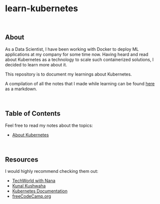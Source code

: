 # learn-kubernetes

<br>

## About
As a Data Scientist, I have been working with Docker to deploy ML applications at my company for some time now. 
Having heard and read about Kubernetes as a technology to scale such containerized solutions, 
I decided to learn more about it.

This repository is to document my learnings about Kubernetes. 

A compilation of all the notes that I made while learning can be found 
[here](https://github.com/Chinmay-47/learn-kubernetes/blob/main/notes/all_notes.md) as a markdown.

<br>

## Table of Contents
Feel free to read my notes about the topics:

- [About Kubernetes](https://github.com/Chinmay-47/learn-kubernetes/blob/main/notes/about_kubernetes.md)



<br>

## Resources
I would highly recommend checking them out:

- [TechWorld with Nana](https://www.youtube.com/channel/UCdngmbVKX1Tgre699-XLlUA)
- [Kunal Kushwaha](https://www.youtube.com/channel/UCBGOUQHNNtNGcGzVq5rIXjw)
- [Kubernetes Documentation](https://kubernetes.io/docs/home/)
- [freeCodeCamp.org](https://www.youtube.com/c/Freecodecamp)
